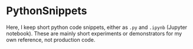 # PythonSnippets


Here, I keep short python code snippets, either as `.py` and `.ipynb` (Jupyter notebook).
These are mainly short experiments or demonstrators for my own reference, not production code.
